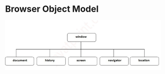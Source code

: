 # Browser Object Model

![BOM](https://raw.githubusercontent.com/maboglia/Fondamenti/master/img/bom.jpg)